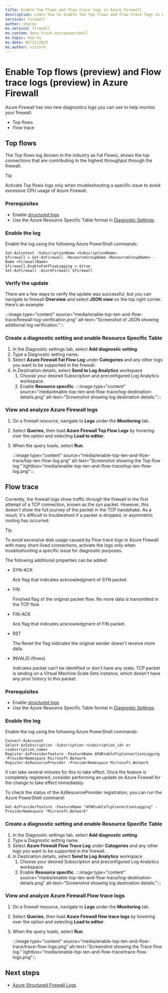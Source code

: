 ```yaml
---
title: Enable Top flows and Flow trace logs in Azure Firewall 
description: Learn how to enable the Top flows and Flow trace logs in Azure Firewall
services: firewall
author: vhorne
ms.service: firewall
ms.custom: devx-track-azurepowershell
ms.topic: how-to
ms.date: 05/12/2023
ms.author: victorh 
---
```


# Enable Top flows (preview) and Flow trace logs (preview) in Azure Firewall

Azure Firewall has two new diagnostics logs you can use to help monitor your firewall:

- Top flows
- Flow trace

## Top flows

The Top flows log (known in the industry as Fat Flows), shows the top connections that are contributing to the highest throughput through the firewall.

> [!TIP]
> Activate Top flows logs only when troubleshooting a specific issue to avoid excessive CPU usage of Azure Firewall.
> 

### Prerequisites

- Enable [structured logs](firewall-structured-logs.md#enable-structured-logs)
- Use the Azure Resource Specific Table format in [Diagnostic Settings](firewall-diagnostics.md#enable-diagnostic-logging-through-the-azure-portal).

### Enable the log

Enable the log using the following Azure PowerShell commands:

```azurepowershell
Set-AzContext -SubscriptionName <SubscriptionName>
$firewall = Get-AzFirewall -ResourceGroupName <ResourceGroupName> -Name <FirewallName>
$firewall.EnableFatFlowLogging = $true
Set-AzFirewall -AzureFirewall $firewall
```
### Verify the update

There are a few ways to verify the update was successful, but you can navigate to firewall **Overview** and select **JSON view** on the top right corner. Here’s an example:

:::image type="content" source="media/enable-top-ten-and-flow-trace/firewall-log-verification.png" alt-text="Screenshot of JSON showing additional log verification.":::

### Create a diagnostic setting and enable Resource Specific Table

1. In the Diagnostic settings tab, select **Add diagnostic setting**.
2. Type a Diagnostic setting name.
3. Select **Azure Firewall Fat Flow Log** under **Categories** and any other logs you want to be supported in the firewall.
4. In Destination details, select  **Send to Log Analytics** workspace
   1. Choose your desired Subscription and preconfigured Log Analytics workspace.
   1. Enable **Resource specific**.
   :::image type="content" source="media/enable-top-ten-and-flow-trace/log-destination-details.png" alt-text="Screenshot showing log destination details.":::

### View and analyze Azure Firewall logs

1. On a firewall resource, navigate to **Logs** under the **Monitoring** tab.
2. Select **Queries**, then load **Azure Firewall Top Flow Logs** by hovering over the option and selecting **Load to editor**.
3. When the query loads, select **Run**.

   :::image type="content" source="media/enable-top-ten-and-flow-trace/top-ten-flow-log.png" alt-text="Screenshot showing the Top flow log." lightbox="media/enable-top-ten-and-flow-trace/top-ten-flow-log.png":::

## Flow trace

Currently, the firewall logs show traffic through the firewall in the first attempt of a TCP connection, known as the *syn* packet. However, this doesn't show the full journey of the packet in the TCP handshake. As a result, it's difficult to troubleshoot if a packet is dropped, or asymmetric routing has occurred.

> [!TIP]
> To avoid excessive disk usage caused by Flow trace logs in Azure Firewall with many short-lived connections, activate the logs only when troubleshooting a specific issue for diagnostic purposes.

The following additional properties can be added: 
- SYN-ACK

   Ack flag that indicates acknowledgment of SYN packet. 
- FIN

   Finished flag of the original packet flow. No more data is transmitted in the TCP flow. 
- FIN-ACK

   Ack flag that indicates acknowledgment of FIN packet. 

- RST

   The Reset the flag indicates the original sender doesn't receive more data.

- INVALID (flows)

   Indicates packet can’t be identified or don't have any state; TCP packet is landing on a Virtual Machine Scale Sets instance, which doesn't have any prior history to this packet.

### Prerequisites

- Enable [structured logs](firewall-structured-logs.md#enable-structured-logs)
- Use the Azure Resource Specific Table format in [Diagnostic Settings](firewall-diagnostics.md#enable-diagnostic-logging-through-the-azure-portal).

### Enable the log

Enable the log using the following Azure PowerShell commands:

```azurepowershell
Connect-AzAccount 
Select-AzSubscription -Subscription <subscription_id> or <subscription_name>
Register-AzProviderFeature -FeatureName AFWEnableTcpConnectionLogging -ProviderNamespace Microsoft.Network
Register-AzResourceProvider -ProviderNamespace Microsoft.Network
```

It can take several minutes for this to take effect. Once the feature is completely registered, consider performing an update on Azure Firewall for the change to take effect immediately.

To check the status of the AzResourceProvider registration, you can run the Azure PowerShell command:

`Get-AzProviderFeature -FeatureName "AFWEnableTcpConnectionLogging" -ProviderNamespace "Microsoft.Network"`

### Create a diagnostic setting and enable Resource Specific Table

1. In the Diagnostic settings tab, select **Add diagnostic setting**.
2. Type a Diagnostic setting name.
3. Select **Azure Firewall Flow Trace Log** under **Categories** and any other logs you want to be supported in the firewall.
4. In Destination details, select  **Send to Log Analytics** workspace
   1. Choose your desired Subscription and preconfigured Log Analytics workspace.
   1. Enable **Resource specific**.
   :::image type="content" source="media/enable-top-ten-and-flow-trace/log-destination-details.png" alt-text="Screenshot showing log destination details.":::

### View and analyze Azure Firewall Flow trace logs

1. On a firewall resource, navigate to **Logs** under the **Monitoring** tab.
2. Select **Queries**, then load **Azure Firewall flow trace logs** by hovering over the option and selecting **Load to editor**.
3. When the query loads, select **Run**.

   :::image type="content" source="media/enable-top-ten-and-flow-trace/trace-flow-logs.png" alt-text="Screenshot showing the Trace flow log." lightbox="media/enable-top-ten-and-flow-trace/trace-flow-logs.png":::


## Next steps

- [Azure Structured Firewall Logs](firewall-structured-logs.md)
